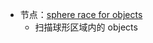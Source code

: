 


- 节点：[sphere race for objects](https://docs.unrealengine.com/5.0/en-US/BlueprintAPI/Collision/SphereTraceForObjects/)
    - 扫描球形区域内的 objects








